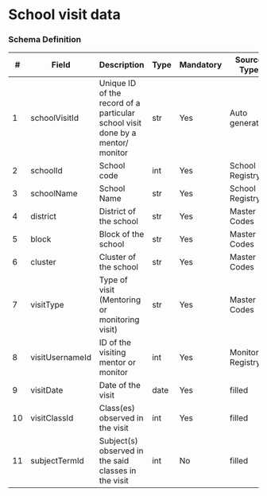 School visit data
===

### Schema Definition

|**#**|**Field**|**Description**|**Type**|**Mandatory**|**Source Type**|**Source overview**|**Comments**|
|---------|---------|--------|--------|--------|--------|--------|---------------|
|1|schoolVisitId|Unique ID of the record of a particular school visit done by a mentor/ monitor|str|Yes|Auto generated|-||
|2|schoolId|School code|int|Yes|School Registry|-||
|3|schoolName|School Name|str|Yes|School Registry|-||
|4|district|District of the school|str|Yes|Master Codes|Location code||
|5|block|Block of the school|str|Yes|Master Codes|Location code||
|6|cluster|Cluster of the school|str|Yes|Master Codes|Location code||
|7|visitType|Type of visit (Mentoring or monitoring visit)|str|Yes|Master Codes|-|Options: Mentor, Monitor|
|8|visitUsernameId|ID of the visiting mentor or monitor|int|Yes|Monitor Registry|-||
|9|visitDate|Date of the visit|date|Yes|filled|-||
|10|visitClassId|Class(es) observed in the visit|int|Yes|filled|-|String of multiple numbers|
|11|subjectTermId|Subject(s) observed in the said classes in the visit|int|No|filled|Term mapped to Subject Category|String of multiple subject IDs|

